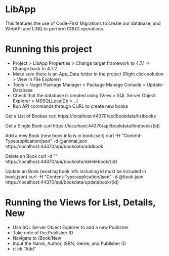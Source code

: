 # LibApp

This features the use of Code-First Migrations to create our database, and WebAPI and LINQ to perform CRUD operations.



# Running this project 
- Project > LibApp Properties > Change target framework to 4.7.1 -> Change back to 4.7.2
- Make sure there is an App_Data folder in the project (Right click solution > View in File Explorer)
- Tools > Nuget Package Manager > Package Manage Console > Update-Database
- Check that the database is created using (View > SQL Server Object Explorer > MSSQLLocalDb > ..)
- Run API commands through CURL to create new books


Get a List of Bookas
curl https://localhost:44370/api/bookdata/listbooks

Get a Single Book
curl https://localhost:44370/api/bookdata/findbook/{id}

Add a new Book (new book info is in book.json)
curl -H "Content-Type:application/json" -d @animal.json https://localhost:44370/api/bookdata/addbook

Delete an Book
curl -d "" https://localhost:44370/api/bookdata/deletebook/{id}

Update an Book (existing book info including id must be included in book.json)
curl -H "Content-Type:application/json" -d @book.json https://localhost:44370/api/bookdata/updatebook/{id}

# Running the Views for List, Details, New
- Use SQL Server Object Explorer to add a new Publisher
- Take note of the Publisher ID
- Navigate to /Book/New
- Input the Name, Author, ISBN, Genre, and Publisher ID
- click "Add"

